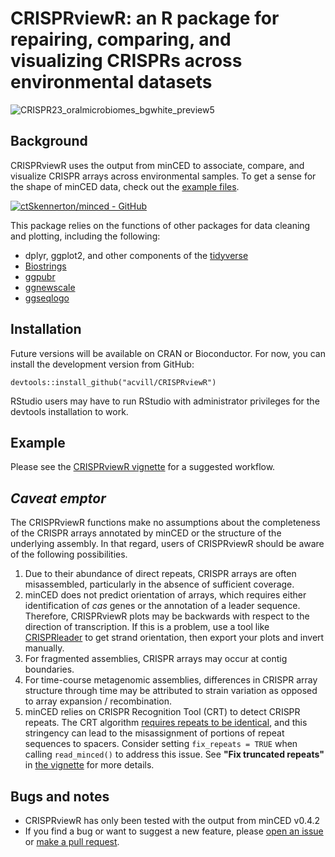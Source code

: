 

# CRISPRviewR: an R package for repairing, comparing, and visualizing CRISPRs across environmental datasets
![CRISPR23_oralmicrobiomes_bgwhite_preview5](https://user-images.githubusercontent.com/22378512/191869238-e5017670-13a2-4eb5-9160-bf9cb1bb9327.png)

## Background

CRISPRviewR uses the output from minCED to associate, compare, and visualize CRISPR arrays across environmental samples. To get a sense for the shape of minCED data, check out the [example files](https://github.com/acvill/CRISPRviewR/tree/master/example_data_minced).  

[![ctSkennerton/minced - GitHub](https://gh-card.dev/repos/ctSkennerton/minced.svg)](https://github.com/ctSkennerton/minced)

This package relies on the functions of other packages for data cleaning and plotting, including the following:
- dplyr, ggplot2, and other components of the [tidyverse](https://www.tidyverse.org/)
- [Biostrings](https://bioconductor.org/packages/release/bioc/html/Biostrings.html)
- [ggpubr](https://github.com/kassambara/ggpubr)
- [ggnewscale](https://github.com/eliocamp/ggnewscale)
- [ggseqlogo](https://github.com/omarwagih/ggseqlogo)

## Installation

Future versions will be available on CRAN or Bioconductor. For now, you can install the development version from GitHub:
```
devtools::install_github("acvill/CRISPRviewR")
```
RStudio users may have to run RStudio with administrator privileges for the devtools installation to work. 

## Example

Please see the [CRISPRviewR vignette](https://albertvill.com/CRISPRviewR-vignette.html) for a suggested workflow.

## *Caveat emptor*

The CRISPRviewR functions make no assumptions about the completeness of the CRISPR arrays annotated by minCED or the structure of the underlying assembly. 
In that regard, users of CRISPRviewR should be aware of the following possibilities.  
 1. Due to their abundance of direct repeats, CRISPR arrays are often misassembled, particularly in the absence of sufficient coverage.
 2. minCED does not predict orientation of arrays, which requires either identification of *cas* genes or the annotation of a leader sequence. Therefore, CRISPRviewR plots may be backwards with respect to the direction of transcription. If this is a problem, use a tool like [CRISPRleader](https://doi.org/10.1093/bioinformatics/btw454) to get strand orientation, then export your plots and invert manually. 
 3. For fragmented assemblies, CRISPR arrays may occur at contig boundaries.
 4. For time-course metagenomic assemblies, differences in CRISPR array structure through time may be attributed to strain variation as opposed to array expansion / recombination.
 5. minCED relies on CRISPR Recognition Tool (CRT) to detect CRISPR repeats. The CRT algorithm [requires repeats to be identical](https://github.com/ctSkennerton/minced/issues/36), and this stringency can lead to the misassignment of portions of repeat sequences to spacers. Consider setting `fix_repeats = TRUE` when calling `read_minced()` to address this issue. See **"Fix truncated repeats"** in [the vignette](https://albertvill.com/CRISPRviewR-vignette.html) for more details.
 
## Bugs and notes

- CRISPRviewR has only been tested with the output from minCED v0.4.2
- If you find a bug or want to suggest a new feature, please [open an issue](https://github.com/acvill/CRISPRviewR/issues/new/choose) or [make a pull request](https://github.com/acvill/CRISPRviewR/pulls).
